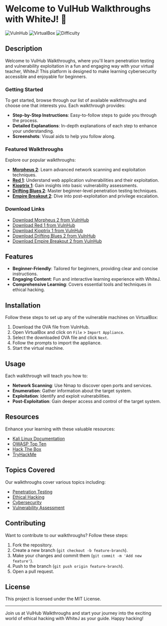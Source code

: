 # Welcome to VulHub Walkthroughs with WhiteJ! 🚀

![VulnHub](https://img.shields.io/badge/VulnHub-Walkthroughs-blue)
![VirtualBox](https://img.shields.io/badge/Platform-VirtualBox-orange)
![Difficulty](https://img.shields.io/badge/Difficulty-Beginner-green)

## Description

Welcome to VulHub Walkthroughs, where you'll learn penetration testing and vulnerability exploitation in a fun and engaging way with your virtual teacher, WhiteJ! This platform is designed to make learning cybersecurity accessible and enjoyable for beginners.

### Getting Started

To get started, browse through our list of available walkthroughs and choose one that interests you. Each walkthrough provides:

- **Step-by-Step Instructions**: Easy-to-follow steps to guide you through the process.
- **Detailed Explanations**: In-depth explanations of each step to enhance your understanding.
- **Screenshots**: Visual aids to help you follow along.

### Featured Walkthroughs

Explore our popular walkthroughs:

- **[Morpheus 2](https://www.vulnhub.com/entry/morpheus2,123/)**: Learn advanced network scanning and exploitation techniques.
- **[Red 1](https://www.vulnhub.com/entry/red1,456/)**: Understand web application vulnerabilities and their exploitation.
- **[Kioptrix 1](https://www.vulnhub.com/entry/kioptrix1,789/)**: Gain insights into basic vulnerability assessments.
- **[Drifting Blues 2](https://www.vulnhub.com/entry/driftingblues2,748/)**: Master beginner-level penetration testing techniques.
- **[Empire Breakout 2](https://www.vulnhub.com/entry/empirebreakout2,101/)**: Dive into post-exploitation and privilege escalation.

### Download Links

- [Download Morpheus 2 from VulnHub](https://www.vulnhub.com/entry/morpheus2,123/)
- [Download Red 1 from VulnHub](https://www.vulnhub.com/entry/red1,456/)
- [Download Kioptrix 1 from VulnHub](https://www.vulnhub.com/entry/kioptrix1,789/)
- [Download Drifting Blues 2 from VulnHub](https://www.vulnhub.com/entry/driftingblues2,748/)
- [Download Empire Breakout 2 from VulnHub](https://www.vulnhub.com/entry/empirebreakout2,101/)

## Features

- **Beginner-Friendly**: Tailored for beginners, providing clear and concise instructions.
- **Engaging Content**: Fun and interactive learning experience with WhiteJ.
- **Comprehensive Learning**: Covers essential tools and techniques in ethical hacking.

## Installation

Follow these steps to set up any of the vulnerable machines on VirtualBox:

1. Download the OVA file from VulnHub.
2. Open VirtualBox and click on `File` > `Import Appliance`.
3. Select the downloaded OVA file and click `Next`.
4. Follow the prompts to import the appliance.
5. Start the virtual machine.

## Usage

Each walkthrough will teach you how to:

- **Network Scanning**: Use Nmap to discover open ports and services.
- **Enumeration**: Gather information about the target system.
- **Exploitation**: Identify and exploit vulnerabilities.
- **Post-Exploitation**: Gain deeper access and control of the target system.

## Resources

Enhance your learning with these valuable resources:

- [Kali Linux Documentation](https://www.kali.org/docs/)
- [OWASP Top Ten](https://owasp.org/www-project-top-ten/)
- [Hack The Box](https://www.hackthebox.eu/)
- [TryHackMe](https://tryhackme.com/)

## Topics Covered

Our walkthroughs cover various topics including:

- [Penetration Testing](https://github.com/topics/penetration-testing)
- [Ethical Hacking](https://github.com/topics/ethical-hacking)
- [Cybersecurity](https://github.com/topics/cybersecurity)
- [Vulnerability Assessment](https://github.com/topics/vulnerability-assessment)

## Contributing

Want to contribute to our walkthroughs? Follow these steps:

1. Fork the repository.
2. Create a new branch (`git checkout -b feature-branch`).
3. Make your changes and commit them (`git commit -m 'Add new feature'`).
4. Push to the branch (`git push origin feature-branch`).
5. Open a pull request.

## License

This project is licensed under the MIT License.

---

Join us at VulHub Walkthroughs and start your journey into the exciting world of ethical hacking with WhiteJ as your guide. Happy hacking!
